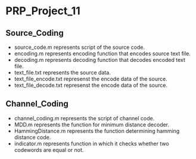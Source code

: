 # PRP_Project_11
## Source_Coding
- source_code.m represents script of the source code.
- encoding.m represents encoding function that encodes source text file.
- decoding.m represents decoding function that decodes encoded text file.
- text_file.txt represents the source data.
- text_file_encode.txt represenst the encode data of the source.
- text_file_decode.txt represenst the encode data of the source.
## Channel_Coding
- channel_coding.m represents the script of channel code.
- MDD.m represents the function for minimum distance decoder.
- HammingDistance.m represents the function determining hamming distance code.
- indicator.m represents function in which it checks whether two codewords are equal or not.
